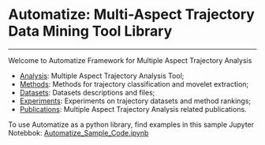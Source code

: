# Automatize: Multi-Aspect Trajectory Data Mining Tool Library
---

Welcome to Automatize Framework for Multiple Aspect Trajectory Analysis

- [Analysis](/analysis): Multiple Aspect Trajectory Analysis Tool;
- [Methods](/methods): Methods for trajectory classification and movelet extraction;
- [Datasets](/datasets): Datasets descriptions and files;
- [Experiments](/experiments): Experiments on trajectory datasets and method rankings;
- [Publications](/publications): Multiple Aspect Trajectory Analysis related publications.

To use Automatize as a python library, find examples in this sample Jupyter Notebbok: [Automatize_Sample_Code.ipynb](./assets/examples/Automatize_Sample_Code.ipynb)